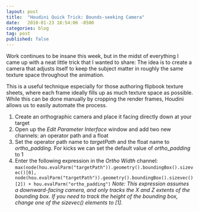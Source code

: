 ```yaml
---
layout: post
title:  "Houdini Quick Trick: Bounds-seeking Camera"
date:   2018-01-23 18:54:06 -0500
categories: blog
tag: post
published: false
---
```

Work continues to be insane this week, but in the midst of everything I came up with a neat little trick that I wanted to share: The idea is to create a camera that adjusts itself to keep the subject matter in roughly the same texture space throughout the animation.

This is a useful technique especially for those authoring flipbook texture sheets, where each frame ideally fills up as much texture space as possible. While this can be done manually by cropping the render frames, Houdini allows us to easily automate the process.

1. Create an orthographic camera and place it facing directly down at your target
2. Open up the _Edit Parameter Interface_ window and add two new channels: an operator path and a float
3. Set the operator path name to _targetPath_ and the float name to _ortho\_padding_. For kicks we can set the default value of _ortho\_padding_ to 1
3. Enter the following expression in the _Ortho Width_ channel:
    ```max(node(hou.evalParm("targetPath")).geometry().boundingBox().sizevec()[0], node(hou.evalParm("targetPath")).geometry().boundingBox().sizevec()[2]) + hou.evalParm("ortho_padding")```
    _Note: This expression assumes a downward-facing camera, and only tracks the X and Z extents of the bounding box. If you need to track the height of the bounding box, change one of the sizevec() elements to [1]._